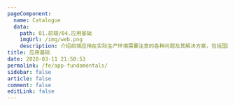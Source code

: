 ```yaml
---
pageComponent:
  name: Catalogue
  data:
    path: 01.前端/04.应用基础
    imgUrl: /img/web.png
    description: 介绍前端应用在实际生产环境需要注意的各种问题及其解决方案，包括国际化、换肤、兼容性、前端安全等等，目的旨在提升应用品质
title: 应用基础
date: 2020-03-11 21:50:53
permalink: /fe/app-fundamentals/
sidebar: false
article: false
comment: false
editLink: false
---
```

